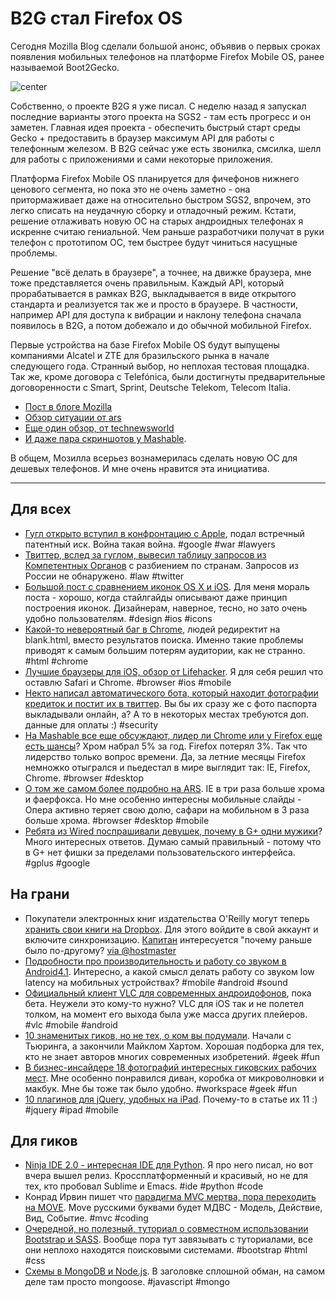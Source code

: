 # B2G стал Firefox OS

Сегодня Mozilla Blog сделали большой анонс, объявив о первых сроках появления мобильных телефонов на платформе Firefox Mobile OS, ранее называемой Boot2Gecko.

![center](http://www.boot2gecko.eu/wp-content/uploads/2012/03/logo_0064_65.png)

Собственно, о проекте B2G я уже писал. С неделю назад я запускал последние варианты этого проекта на SGS2 - там есть прогресс и он заметен. Главная идея проекта - обеспечить быстрый старт среды Gecko + предоставить в браузер максимум API для работы с телефонным железом. В B2G сейчас уже есть звонилка, смсилка, шелл для работы с приложениями и сами некоторые приложения.

Платформа Firefox Mobile OS планируется для фичефонов нижнего ценового сегмента, но пока это не очень заметно - она притормаживает даже на относительно быстром SGS2, впрочем, это легко списать на неудачную сборку и отладочный режим. Кстати, решение отлаживать новую ОС на старых андроидных телефонах я искренне считаю гениальной. Чем раньше разработчики получат в руки телефон с прототипом ОС, тем быстрее будут чиниться насущные проблемы.

Решение "всё делать в браузере", а точнее, на движке браузера, мне тоже представляется очень правильным. Каждый API, который прорабатывается в рамках B2G, выкладывается в виде открытого стандарта и реализуется так же и просто в браузере. В частности, например API для доступа к вибрации и наклону телефона сначала появилось в B2G, а потом добежало и до обычной мобильной Firefox.

Первые устройства на базе Firefox Mobile OS будут выпущены компаниями Alcatel и ZTE для бразильского рынка в начале следующего года. Странный выбор, но неплохая тестовая площадка. Так же, кроме договора с Telefónica, были достигнуты предварительные договоренности с Smart, Sprint, Deutsche Telekom, Telecom Italia.

* [Пост в блоге Mozilla](http://blog.mozilla.org/blog/2012/07/02/firefox-mobile-os/)
* [Обзор ситуации от ars](http://arstechnica.com/gadgets/2012/07/mozillas-b2g-to-be-called-firefox-os-will-ship-in-2013/)
* [Еще один обзор, от technewsworld](http://www.technewsworld.com/rsstory/75537.html)
* [И даже пара скриншотов у Mashable](http://mashable.com/2012/07/02/firefox-os/).

В общем, Мозилла всерьез вознамерилась сделать новую ОС для дешевых телефонов. И мне очень нравится эта инициатива.

-----

## Для всех
* [Гугл открыто вступил в конфронтацию с Apple](http://www.bgr.com/2012/07/02/samsung-apple-patent-dispute-google/), подал встречный патентный иск. Война такая война. #google #war #lawyers
* [Твиттер, вслед за гуглом, вывесил таблицу запросов из Компетентных Органов](http://blog.twitter.com/2012/07/twitter-transparency-report.html) с разбиением по странам. Запросов из России не обнаружено. #law #twitter
* [Большой пост с сравнением иконок OS X и iOS](http://pxldot.com/post/26373071943/apples-icon-ecosystem-or-carrying-the-quality-all-the). Для меня мораль поста - хорошо, когда стайлгайды описывают даже принцип построения иконок. Дизайнерам, наверное, тесно, но зато очень удобно пользователям. #design #ios #icons
* [Какой-то невероятный баг в Chrome](http://productforums.google.com/forum/#!topic/websearch/80GcWKQBZhs), людей редиректит на blank.html, вместо результатов поиска. Именно такие проблемы приводят к самым большим потерям аудитории, как не странно. #html #chrome
* [Лучшие браузеры для iOS, обзор от Lifehacker](http://lifehacker.com/5922808/lifehacker-faceoff-the-best-web-browsers-for-iphone-and-ipad). Я для себя решил что оставлю Safari и Chrome. #browser #ios #mobile
* [Некто написал автоматического бота, который находит фотографии кредиток и постит их в твиттер](http://mashable.com/2012/07/02/debit-card-photos-online/). Вы бы их сразу же с фото паспорта выкладывали онлайн, а? А то в некоторых местах требуются доп. данные для оплаты :) #security
* [На Mashable все еще обсуждают, лидер ли Chrome или у Firefox еще есть шансы](http://mashable.com/2012/07/02/chrome-vs-firefox/)? Хром набрал 5% за год. Firefox потерял 3%. Так что лидерство только вопрос времени. Да, за летние месяцы Firefox немножко отыгрался и пьедестал в мире выглядит так: IE, Firefox, Chrome. #browser #desktop
* [О том же самом более подробно на ARS](http://arstechnica.com/information-technology/2012/07/firefox-fights-back-holds-on-to-second-place-in-world-browser-shares/). IE в три раза больше хрома и фаерфокса. Но мне особенно интересны мобильные слайды - Опера активно теряет свою долю, сафари на мобильном в 3 раза больше хрома. #browser #desktop #mobile
* [Ребята из Wired поспрашивали девушек, почему в G+ одни мужики](http://www.wired.com/business/2012/07/google-plus-women/)? Много интересных ответов. Думаю самый правильный - потому что в G+ нет фишки за пределами пользовательского интерфейса. #gplus #google


## На грани
* Покупатели электронных книг издательства O'Reilly могут теперь [хранить свои книги на Dropbox](http://shop.oreilly.com/category/customer-service/dropbox.do). Для этого войдите в свой аккаунт и включите синхронизацию.  [Капитан](http://lurkmore.to/Капитан_Очевидность)  интересуется "почему раньше было по-другому? [via @hostmaster](http://github.com/hostmaster)
* [Подробности про производительность и работу со звуком в Android4.1](http://createdigitalmusic.com/2012/07/android-high-performance-audio-in-4-1-and-what-it-means-plus-libpd-goodness-today/). Интересно, а какой смысл делать работу со звуком low latency на мобильных устройствах? #mobile #android #sound
* [Официальный клиент VLC для современных андроидофонов](http://venturebeat.com/2012/07/02/vlc-lands-on-android-beta/), пока бета. Неужели это кому-то нужно? VLC для iOS так и не полетел толком, на момент его выхода была уже масса других плейеров. #vlc #mobile #android
* [10 знаменитых гиков, но не тех, о ком вы подумали](http://www.makeuseof.com/tag/10-famous-geeks-changed-world/). Начали с Тьюринга, а закончили Майклом Хартом. Хорошая подборка для тех, кто не знает авторов многих современных изобретений. #geek #fun
* [В бизнес-инсайдере 18 фотографий интересных гиковских рабочих мест](http://www.businessinsider.com/check-out-these-18-bizarre-hacker-workspaces-2012-7). Мне особенно понравился диван, коробка от микроволновки и макбук. Мне бы тоже так было удобно. #workspace #geek #fun
* [10 плагинов для jQuery, удобных на iPad](http://www.jquery4u.com/mobile/10-jquery-ipad-plugins/#.T_JxlCkiiCg). Почему-то в статье их 11 :) #jquery #ipad #mobile

## Для гиков
* [Ninja IDE 2.0 - интересная IDE для Python](http://ninja-ide.org/). Я про него писал, но вот вчера вышел релиз. Кроссплатформенный и красивый, но не для тех, кто пробовал Sublime и Emacs. #ide #python #code
* Конрад Ирвин пишет что [парадигма MVC мертва, пора переходить на MOVE](http://cirw.in/blog/time-to-move-on). Move русскими буквами будет МДВС - Модель, Действие, Вид, Событие. #mvc #coding
* [Очередной, но полезный, туториал о совместном использовании Bootstrap и SASS](http://www.1stwebdesigner.com/css/build-website-using-twitter-bootstrap-sass-1/). Вообще пора тут завязывать с туториалами, все они неплохо находятся поисковыми системами. #bootstrap #html #css
* [Схемы в MongoDB и Node.js](http://slashdot.org/topic/bi/schemas-in-mongodb-with-node-js/). В заголовке сплошной обман, на самом деле там просто mongoose. #javascript #mongo


